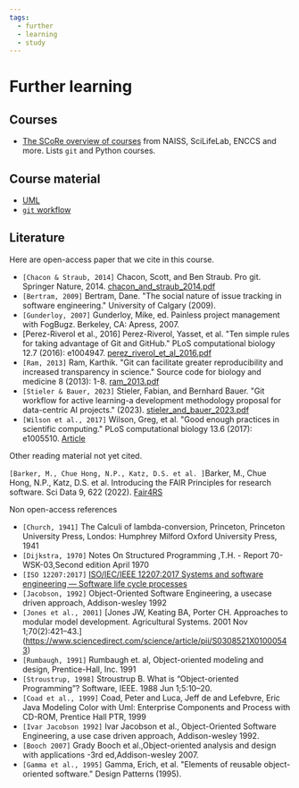 ```yaml
---
tags:
  - further
  - learning
  - study
---
```


# Further learning

## Courses

- [The SCoRe overview of courses](https://nbisweden.github.io/SCoRe_user_doc/courses/)
  from NAISS, SciLifeLab, ENCCS and more. Lists `git` and Python courses.

## Course material

- [UML](misc/uml_with_mermaid.md)
- [`git` workflow](misc/git_workflow.md)

## Literature

Here are open-access paper that we cite in this course.

- `[Chacon & Straub, 2014]` Chacon, Scott, and Ben Straub. Pro git. Springer Nature, 2014.
  [chacon_and_straub_2014.pdf](chacon_and_straub_2014.pdf)
- `[Bertram, 2009]` Bertram, Dane. "The social nature of issue tracking in software engineering." University of Calgary (2009).
- `[Gunderloy, 2007]` Gunderloy, Mike, ed. Painless project management with FogBugz. Berkeley, CA: Apress, 2007.
- [Perez-Riverol et al., 2016] Perez-Riverol, Yasset, et al. "Ten simple rules for taking advantage of Git and GitHub." PLoS computational biology 12.7 (2016): e1004947.
  [perez_riverol_et_al_2016.pdf](perez_riverol_et_al_2016.pdf)
- `[Ram, 2013]` Ram, Karthik.
  "Git can facilitate greater reproducibility and increased transparency in science."
  Source code for biology and medicine 8 (2013): 1-8.
  [ram_2013.pdf](ram_2013.pdf)
- `[Stieler & Bauer, 2023]` Stieler, Fabian, and Bernhard Bauer. "Git workflow for active learning-a development methodology proposal for data-centric AI projects." (2023).
  [stieler_and_bauer_2023.pdf](stieler_and_bauer_2023.pdf)
- `[Wilson et al., 2017]` Wilson, Greg, et al.
  "Good enough practices in scientific computing."
  PLoS computational biology 13.6 (2017): e1005510.
  [Article](https://journals.plos.org/ploscompbiol/article?id=10.1371/journal.pcbi.1005510)

Other reading material not yet cited.

`[Barker, M., Chue Hong, N.P., Katz, D.S. et al. ]`Barker, M., Chue Hong, N.P., Katz, D.S. et al. Introducing the FAIR Principles for research software. Sci Data 9, 622 (2022). [Fair4RS](https://rdcu.be/eNhd1)

Non open-access references

- `[Church, 1941]` The  Calculi of lambda-conversion, Princeton, Princeton University Press, Londos: Humphrey Milford Oxford University Press, 1941
- `[Dijkstra, 1970]` Notes On Structured Programming ,T.H. - Report 70-WSK-03,Second edition April 1970
- `[ISO 12207:2017]`  [ISO/IEC/IEEE 12207:2017 Systems and software engineering — Software life cycle processes](https://www.iso.org/standard/63712.html)
- `[Jacobson, 1992]` Object-Oriented Software Engineering, a usecase driven approach, Addison-wesley 1992
- `[Jones et al., 2001]` [Jones JW, Keating BA, Porter CH. Approaches to modular model development. Agricultural Systems. 2001 Nov 1;70(2):421–43.] (<https://www.sciencedirect.com/science/article/pii/S0308521X01000543>)
- `[Rumbaugh, 1991]` Rumbaugh et. al, Object-oriented modeling and design, Prentice-Hall, Inc. 1991
- `[Stroustrup, 1998]` Stroustrup B. What is “Object-oriented Programming”? Software, IEEE. 1988 Jun 1;5:10–20.
- `[Coad et al., 1999]` Coad, Peter and Luca, Jeff de and Lefebvre, Eric Java Modeling Color with Uml: Enterprise Components and Process with CD-ROM, Prentice Hall PTR, 1999
- `[Ivar Jacobson 1992]` Ivar Jacobson et al., Object-Oriented Software Engineering, a use case driven approach, Addison-wesley 1992.
- `[Booch 2007]` Grady Booch et al.,Object-oriented analysis and design with applications -3rd ed,Addison-wesley 2007.
- `[Gamma et al., 1995]` Gamma, Erich, et al.
  "Elements of reusable object-oriented software." Design Patterns (1995).
